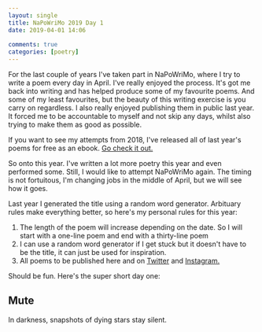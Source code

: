 ```yaml
---  
layout: single  
title: NaPoWriMo 2019 Day 1  
date: 2019-04-01 14:06  
  
comments: true  
categories: [poetry] 
---  
```

  
<p>For the last couple of years I've taken part in NaPoWriMo, where I try to write a poem every day in April. I've really enjoyed the process. It's got me back into writing and has helped produce some of my favourite poems. And some of my least favourites, but the beauty of this writing exercise is you carry on regardless. I also really enjoyed publishing them in public last year. It forced me to be accountable to myself and not skip any days, whilst also trying to make them as good as possible.</p>  


  
<p>If you want to see my attempts from 2018, I've released all of last year's poems for free as an ebook. <a href="/aprilfog/">Go check it out.</a></p>  


  
<p>So onto this year. I've written a lot more poetry this year and even performed some. Still, I would like to attempt NaPoWriMo again. The timing is not fortuitous, I'm changing jobs in the middle of April, but we will see how it goes.</p>  


  
<p>Last year I generated the title using a random word generator. Arbituary rules make everything better, so here's my personal rules for this year:</p>  


<!-- wp:list {"ordered":true} -->  
<ol><li>The length of the poem will increase depending on the date. So I will start with a one-line poem and end with a thirty-line poem</li><li>I can use a random word generator if I get stuck but it doesn't have to be the title, it can just be used for inspiration.</li><li>All poems to be published here and on <a href="http://www.twitter.com/davidralphlewis">Twitter</a> and <a href="http://www.instagram.com/davidralphlewis">Instagram.</a></li></ol>  
<!-- /wp:list -->  

  
<p> Should be fun. Here's the super short day one:</p>  


  
<h2>Mute</h2>  
<!-- /wp:heading -->  

  
<p>In darkness, snapshots of dying stars stay silent. <br /></p>  

